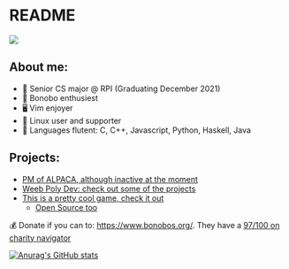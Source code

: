 # README

![](https://komarev.com/ghpvc/?username=Prasantacharya)

About me:
---

* 🏫 Senior CS major @ RPI (Graduating December 2021)
* 🦍 Bonobo enthusiest
* 🖥️ Vim enjoyer
* 🐧 Linux user and supporter
* 🤔 Languages flutent: C, C++, Javascript, Python, Haskell, Java 

Projects:
---

* [PM of ALPACA, although inactive at the moment](https://github.com/rpi-alpaca)
* [Weeb Poly Dev: check out some of the projects](https://github.com/weeb-poly) 
* [This is a pretty cool game, check it out](https://torn.space/)
  * [Open Source too](https://github.com/TornDotSpace)

💰 Donate if you can to: https://www.bonobos.org/. They have a [97/100 on charity navigator](https://www.charitynavigator.org/ein/200347301)

[![Anurag's GitHub stats](https://github-readme-stats.vercel.app/api?username=Prasantacharya)](https://github.com/anuraghazra/github-readme-stats)
